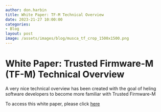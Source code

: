 ```yaml
---
author: don.harbin
title: White Paper: TF-M Technical Overview
date: 2023-21-27 10:00:00
categories:
- Blog
layout: post
image: /assets/images/blog/musca_tf_crop_1500x1500.png
---
```


**White Paper: Trusted Firmware-M (TF-M) Technical Overview**
=====================================================

A very nice technical overview has been created with the goal of heling software developers to become more familiar with Trusted Firmware-M

To access this white paper, please click [here](/docs/TrustedFirmware-MTechnicalOverviewQ1-2023.pdf)

